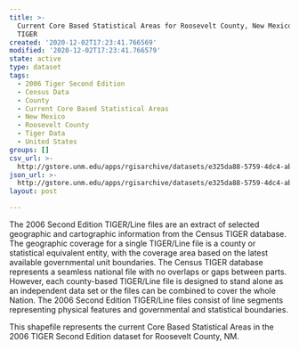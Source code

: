 ```yaml
---
title: >-
  Current Core Based Statistical Areas for Roosevelt County, New Mexico, 2006se
  TIGER
created: '2020-12-02T17:23:41.766569'
modified: '2020-12-02T17:23:41.766579'
state: active
type: dataset
tags:
  - 2006 Tiger Second Edition
  - Census Data
  - County
  - Current Core Based Statistical Areas
  - New Mexico
  - Roosevelt County
  - Tiger Data
  - United States
groups: []
csv_url: >-
  http://gstore.unm.edu/apps/rgisarchive/datasets/e325da88-5759-4dc4-ab76-1b64d2525291/tgr2006se_roos_cbsacu.derived.csv
json_url: >-
  http://gstore.unm.edu/apps/rgisarchive/datasets/e325da88-5759-4dc4-ab76-1b64d2525291/tgr2006se_roos_cbsacu.derived.json
layout: post

---
```

The 2006 Second Edition TIGER/Line files are an extract of selected geographic and cartographic information from the Census TIGER database.  The geographic coverage for a single TIGER/Line file is a county or statistical equivalent entity, with the coverage area based on the latest available governmental unit boundaries. The Census TIGER database represents a seamless national file with no overlaps or gaps between parts.  However, each county-based TIGER/Line file is designed to stand alone as an independent data set or the files can be combined to cover the whole Nation.  The 2006 Second Edition  TIGER/Line files consist of line segments representing physical features and governmental and statistical boundaries.  

This shapefile represents the current Core Based Statistical Areas in the 2006 TIGER Second Edition dataset for Roosevelt County, NM.
